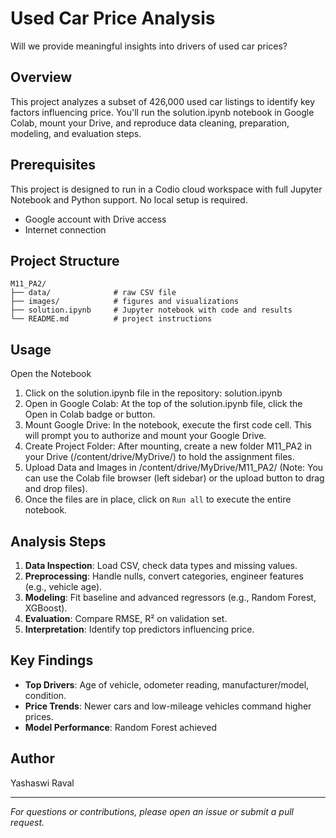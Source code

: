 # Used Car Price Analysis
Will we provide meaningful insights into drivers of used car prices?

## Overview

This project analyzes a subset of 426,000 used car listings to identify key factors influencing price. You'll run the solution.ipynb notebook in Google Colab, mount your Drive, and reproduce data cleaning, preparation, modeling, and evaluation steps.

## Prerequisites

This project is designed to run in a Codio cloud workspace with full Jupyter Notebook and Python support. No local setup is required.

* Google account with Drive access
* Internet connection

## Project Structure

```
M11_PA2/
├── data/              # raw CSV file
├── images/            # figures and visualizations
├── solution.ipynb     # Jupyter notebook with code and results
└── README.md          # project instructions
```

## Usage

Open the Notebook

1. Click on the solution.ipynb file in the repository: solution.ipynb
2. Open in Google Colab: At the top of the solution.ipynb file, click the Open in Colab badge or button.
3. Mount Google Drive: In the notebook, execute the first code cell. This will prompt you to authorize and mount your Google Drive.
4. Create Project Folder: After mounting, create a new folder M11_PA2 in your Drive (/content/drive/MyDrive/) to hold the assignment files.
5. Upload Data and Images in /content/drive/MyDrive/M11_PA2/ (Note: You can use the Colab file browser (left sidebar) or the upload button to drag and drop files).
6. Once the files are in place, click on `Run all` to execute the entire notebook.
## Analysis Steps

1. **Data Inspection**: Load CSV, check data types and missing values.
2. **Preprocessing**: Handle nulls, convert categories, engineer features (e.g., vehicle age).
3. **Modeling**: Fit baseline and advanced regressors (e.g., Random Forest, XGBoost).
4. **Evaluation**: Compare RMSE, R² on validation set.
5. **Interpretation**: Identify top predictors influencing price.

## Key Findings

* **Top Drivers**: Age of vehicle, odometer reading, manufacturer/model, condition.
* **Price Trends**: Newer cars and low-mileage vehicles command higher prices.
* **Model Performance**: Random Forest achieved

## Author

Yashaswi Raval

---

*For questions or contributions, please open an issue or submit a pull request.*
